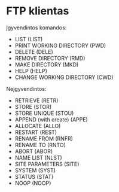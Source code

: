 # FTP klientas

Įgyvendintos komandos:
- LIST (LIST)
- PRINT WORKING DIRECTORY (PWD)
- DELETE (DELE)
- REMOVE DIRECTORY (RMD)
- MAKE DIRECTORY (MKD)
- HELP (HELP)
- CHANGE WORKING DIRECTORY (CWD)

Neįgyvendintos:
- RETRIEVE (RETR)
- STORE (STOR)
- STORE UNIQUE (STOU)
- APPEND (with create) (APPE)
- ALLOCATE (ALLO)
- RESTART (REST)
- RENAME FROM (RNFR)
- RENAME TO (RNTO)
- ABORT (ABOR)
- NAME LIST (NLST)
- SITE PARAMETERS (SITE)
- SYSTEM (SYST)
- STATUS (STAT)
- NOOP (NOOP)
